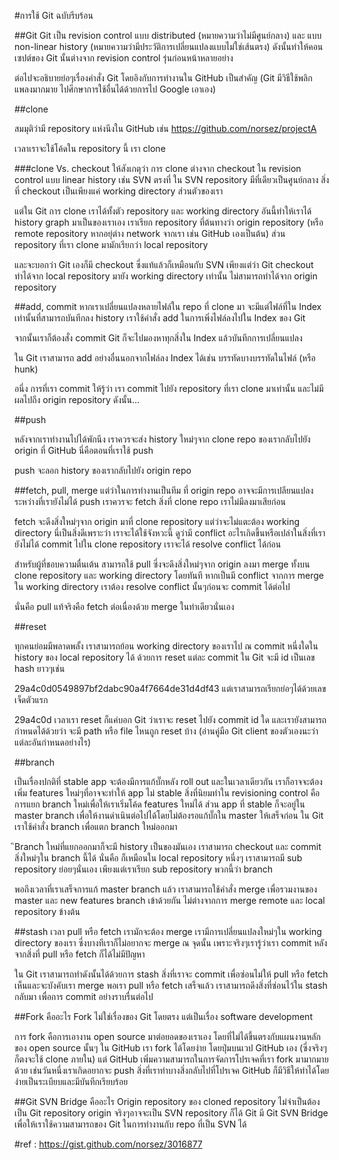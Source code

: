 #การใช้ Git ฉบับรีบร้อน

##Git Git เป็น revision control แบบ distributed (หมายความว่าไม่มีศูนย์กลาง) และ แบบ non-linear history (หมายความว่ามีประวัติการเปลี่ยนแปลงแบบไม่ใช่เส้นตรง) ดังนั้นทำให้คอนเซปต์ของ Git นั้นต่างจาก revision control รุ่นก่อนหน้าหลายอย่าง

ต่อไปจะอธิบายย่อๆเรื่องคำสั่ง Git โดยอิงกับการทำงานใน GitHub เป็นสำคัญ (Git มีวิธีใช้พลิกแพลงมากมาย ไปศีกษาการใช้อื่นได้ด้วยการไป Google เอาเอง)

##clone

สมมุติว่ามี repository แห่งนีงใน GitHub เช่น https://github.com/norsez/projectA

เวลาเราจะใช้โค้ดใน repository นี้ เรา clone

###clone Vs. checkout ให้สังเกตุว่า การ clone ต่างจาก checkout ใน revision control แบบ linear history เช่น SVN ตรงที่ ใน SVN repository มีที่เดียวเป็นศูนย์กลาง สิ่งที่ checkout เป็นเพียงแค่ working directory ส่วนตัวของเรา

แต่ใน Git การ clone เราได้ทั้งตัว repository และ working directory อันนี้ทำให้เราได้ history graph มาเป็นของเราเอง เราเรียก repository ที่ต้นทางว่า origin repository (หรือ remote repository หากอยุ่ต่าง network จากเรา เช่น GitHub เองเป็นต้น) ส่วน repository ที่เรา clone มามักเรียกว่า local repository

และจะบอกว่า Git เองก็มี checkout ซี่งแท้แล้วก็เหมือนกับ SVN เพียงแต่ว่า Git checkout ทำได้จาก local repository มายัง working directory เท่านั้น ไม่สามารถทำได้จาก origin repository

##add, commit หากเราเปลี่ยนแปลงหลายไฟล์ใน repo ที่ clone มา จะมีแต่ไฟล์ที่ใน Index เท่านั้นที่สามารถบันทีกลง history เราใช้คำสั่ง add ในการเพิ่งไฟล์ลงไปใน Index ของ Git

จากนั้นเราก็ต้องสั่ง commit Git ก็จะไปมองหาทุกสิ่งใน Index แล้วบันทีกการเปลี่ยนแปลง

ใน Git เราสามารถ add อย่างอื่นนอกจากไฟล์ลง Index ได้เช่น บรรทัดบางบรรทัดในไฟล์ (หรือ hunk)

อนี่ง การที่เรา commit ให้รู้ว่า เรา commit ไปยัง repository ที่เรา clone มาเท่านั้น และไม่มีผลไปถีง origin repository ดังนั้น…

##push

หลังจากเราทำงานไปได้พักนีง เราควรจะส่ง history ใหม่ๆจาก clone repo ของเรากลับไปยัง origin ที่ GitHub นี่คือตอนที่เราใช้ push

push จะลอก history ของเรากลับไปยัง origin repo

##fetch, pull, merge แต่ว่าในการทำงานเป็นทีม ที่ origin repo อาจจะมีการเปลียนแปลงระหว่างที่เรายังไม่ได้ push เราควรจะ fetch สิ่งที่ clone repo เราไม่มีลงมาเสียก่อน

fetch จะดีงสิ่งใหม่ๆจาก origin มาที่ clone repository แต่ว่าจะไม่แตะต้อง working directory นี่เป็นสิ่งดีเพราะว่า เราจะได้ใช้จังหวะนี้ ดูว่ามี conflict อะไรเกิดขี้นหรือเปล่าในสิ่งที่เรายังไม่ได้ commit ไปใน clone repository เราจะได้ resolve conflict ได้ก่อน

สำหรับผู้ที่ชอบความตื่นเต้น สามารถใช้ pull ซี่งจะดึงสิ่งใหม่ๆจาก origin ลงมา merge ทั้งบน clone repository และ working directory โดยทันที หากเป็นมี conflict จากการ merge ใน working directory เราต้อง resolve conflict นั้นๆก่อนจะ commit ได้ต่อไป

นั่นคือ pull แท้จริงคือ fetch ต่อเนื่องด้วย merge ในท่าเดียวนั่นเอง

##reset

ทุกคนย่อมมีพลาดพลั้ง เราสามารถย้อน working directory ของเราไป ณ commit หนี่งใดใน history ของ local repository ได้ ด้วยการ reset แต่ละ commit ใน Git จะมี id เป็นเลข hash ยาวๆเช่น

29a4c0d0549897bf2dabc90a4f7664de31d4df43 
แต่เราสามารถเรียกย่อๆได้ด้วยเลขเจ็ดตัวแรก

29a4c0d
เวลาเรา reset ก็แค่บอก Git ว่าเราจะ reset ไปยัง commit id ใด และเรายังสามารถกำหนดได้ด้วยว่า จะมี path หรือ file ไหนถูก reset บ้าง (อ่านคู่มือ Git client ของตัวเองนะว่าแต่ละอันกำหนดอย่างไร)

##branch

เป็นเรื่องปกติที่ stable app จะต้องมีการแก้บั๊กหลัง roll out และในเวลาเดียวกัน เราก็อาจจะต้องเพิ่ม features ใหม่ๆที่อาจจะทำให้ app ไม่ stable สิ่งที่นิยมทำใน revisioning control คือการแยก branch ใหม่เพื่อให้เราเริ่มโค้ด features ใหม่ได้ ส่วน app ที่ stable ก็จะอยู่ใน master branch เพื่อให้งานดำเนินต่อไปได้โดยไม่ต้องรอแก้บั๊กใน master ให้เสร็จก่อน ใน Git เราใช้คำสั่ง branch เพื่อแตก branch ใหม่ออกมา

ิBranch ใหม่ที่แยกออกมาก็จะมี history เป็นของมันเอง เราสามารถ checkout และ commit สิ่งใหม่ๆใน branch นี้ได้ นั่นคือ ก็เหมือนใน local repository หนี่งๆ เราสามารถมี sub repository ย่อยๆนั่นเอง เพียงแต่เราเรียก sub repository พวกนี้ว่า branch

พอถีงเวลาที่เราเสร็จการแก้ master branch แล้ว เราสามารถใช้คำสั่ง merge เพื่อรวมงานของ master และ new features branch เข้าด้วยกัน ไม่ต่างจากการ merge remote และ local repository ข้างต้น

##stash เวลา pull หรือ fetch เรามักจะต้อง merge เรามีการเปลี่ยนแปลงใหม่ๆใน working directory ของเรา ซี่งบางทีเราก็ไม่อยากจะ merge ณ จุดนั้น เพราะจริงๆเรารู้ว่าเรา commit หลังจากสิ่งที่ pull หรือ fetch ก็ได้ไม่มีปัญหา

ใน Git เราสามารถทำดังนั้นได้ด้วยการ stash สิ่งที่เราจะ commit เพื่อซ่อนไม่ให้ pull หรือ fetch เห็นและจะบังคับเรา merge พอเรา pull หรือ fetch เสร็จแล้ว เราสามารถดีงสิ่งที่ซ่อนไว้ใน stash กลับมา เพื่อการ commit อย่างราบรื่นต่อไป

##Fork คืออะไร Fork ไม่ใช่เรื่องของ Git โดยตรง แต่เป็นเรื่อง software development

การ fork คือการเอางาน open source มาต่อยอดของเราเอง โดยที่ไม่ได้ขี้นตรงกับแผนงานหลักของ open source นั้นๆ ใน GitHub เรา fork ได้โดยง่าย โดยปุ่มบนเวป GitHub เอง (ซี่งจริงๆ ก็ตงจะใช้ clone ภายใน) แต่ GitHub เพิ่มความสามารถในการจัดการโปรเจคที่เรา fork มามากมายด้วย เช่นวันหนี่งเราเกิดอยากจะ push สิ่งที่เราทำบางสิ่งกลับไปที่โปรเจค GitHub ก็มีวิธีให้ทำได้โดยง่ายเป็นระเบียบและมีบันทีกเรียบร้อย

##Git SVN Bridge คืออะไร Origin repository ของ cloned repository ไม่จำเป็นต้องเป็น Git repository origin จริงๆอาจจะเป็น SVN repository ก็ได้ Git มี Git SVN Bridge เพื่อให้เราใช้ความสามารถของ Git ในการทำงานกับ repo ที่เป็น SVN ได้


#ref : https://gist.github.com/norsez/3016877